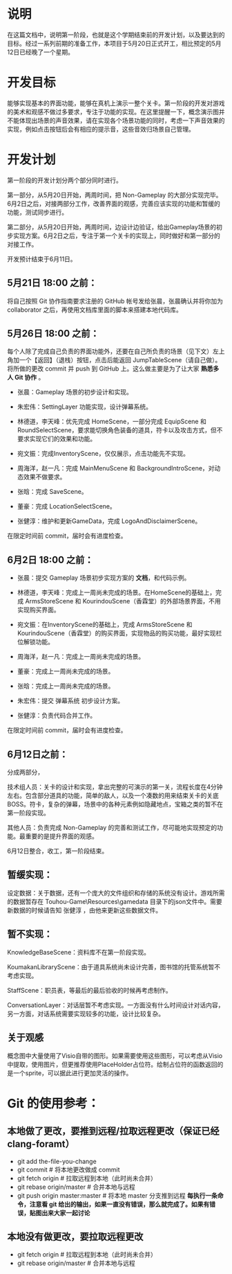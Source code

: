 # 说明
在这篇文档中，说明第一阶段，也就是这个学期结束前的开发计划，以及要达到的目标。经过一系列前期的准备工作，本项目于5月20日正式开工，相比预定的5月12日已经晚了一个星期。

# 开发目标
能够实现基本的界面功能，能够在真机上演示一整个关卡。第一阶段的开发对游戏的美术和观感不做过多要求，专注于功能的实现。在这里提醒一下，概念演示图并不能体现出场景的声音效果，请在实现各个场景功能的同时，考虑一下声音效果的实现，例如点击按钮后会有相应的提示音，这些音效归场景自己管理。

# 开发计划
第一阶段的开发计划分两个部分同时进行。

第一部分，从5月20日开始，两周时间，把 Non-Gameplay 的大部分实现完毕。6月2日之后，对接两部分工作，改善界面的观感，完善应该实现的功能和暂缓的功能，测试同步进行。

第二部分，从5月20日开始，两周时间，边设计边验证，给出Gameplay场景的初步实现方案。6月2日之后，专注于第一个关卡的实现上，同时做好和第一部分的对接工作。

开发预计结束于6月11日。

## 5月21日 18:00 之前：

将自己按照 Git 协作指南要求注册的 GitHub 帐号发给张晨，张晨确认并将你加为 collaborator 之后，再使用文档库里面的脚本来搭建本地代码库。

## 5月26日 18:00 之前：

每个人除了完成自己负责的界面功能外，还要在自己所负责的场景（见下文）左上角加一个【返回】（退栈）按钮，点击后能返回 JumpTableScene（请自己做）。将所做的更改 commit 并 push 到 GitHub 上。这么做主要是为了让大家 **熟悉多人 Git 协作** 。

- 张晨：Gameplay 场景的初步设计和实现。

- 朱宏伟：SettingLayer 功能实现，设计弹幕系统。

- 林德道，李天峰：优先完成 HomeScene，一部分完成 EquipScene 和 RoundSelectScene，要求能切换角色装备的道具，符卡以及攻击方式，但不要求实现它们的效果和功能。

- 宛文振：完成InventoryScene，仅仅展示，点击功能先不实现。

- 周海洋，赵一凡：完成 MainMenuScene 和 BackgroundIntroScene，对动态效果不做要求。

- 张晗：完成 SaveScene。

- 董豪：完成 LocationSelectScene。

- 张健淳：维护和更新GameData，完成 LogoAndDisclaimerScene。

在限定时间前 commit，届时会有进度检查。

## 6月2日 18:00 之前：

- 张晨：提交 Gameplay 场景初步实现方案的 **文档**，和代码示例。

- 林德道，李天峰：完成上一周尚未完成的场景。在HomeScene的基础上，完成 ArmsStoreScene 和 KourindouScene（香霖堂）的外部场景界面，不用实现购买界面。

- 宛文振：在InventoryScene的基础上，完成 ArmsStoreScene 和 KourindouScene（香霖堂）的购买界面，实现物品的购买功能，最好实现栏位解锁功能。

- 周海洋，赵一凡：完成上一周尚未完成的场景。

- 董豪：完成上一周尚未完成的场景。

- 张晗：完成上一周尚未完成的场景。

- 朱宏伟：提交 弹幕系统 初步设计方案。

- 张健淳：负责代码合并工作。

在限定时间前 commit，届时会有进度检查。

## 6月12日之前：

分成两部分，

技术组人员：关卡的设计和实现，拿出完整的可演示的第一关，流程长度在4分钟左右。包含部分道具的功能，简单的敌人，以及一个凑数的用来结束关卡的关底BOSS。符卡，复杂的弹幕，场景中的各种元素例如隐藏地点，宝箱之类的暂不在第一阶段实现。

其他人员：负责完成 Non-Gameplay 的完善和测试工作，尽可能地实现预定的功能。最重要的是提升界面的观感。

6月12日整合，收工，第一阶段结束。

## 暂缓实现：

设定数据：关于数据，还有一个庞大的文件组织和存储的系统没有设计。游戏所需的数据暂存在 Touhou-Game\Resources\gamedata 目录下的json文件中。需要新数据的时候请告知 张健淳 ，由他来更新这些数据文件。

## 暂不实现：

KnowledgeBaseScene：资料库不在第一阶段实现。

KoumakanLibraryScene：由于道具系统尚未设计完善，图书馆的托管系统暂不考虑实现。

StaffScene：职员表，等最后的最后验收的时候再考虑制作。

ConversationLayer：对话层暂不考虑实现。一方面没有什么时间设计对话内容，另一方面，对话系统需要实现较多的功能，设计比较复杂。

## 关于观感

概念图中大量使用了Visio自带的图形。如果需要使用这些图形，可以考虑从Visio中提取，使用图片，但更推荐使用PlaceHolder占位符。绘制占位符的函数返回的是一个sprite，可以据此进行更加灵活的操作。

# Git 的使用参考：

## 本地做了更改，要推到远程/拉取远程更改（保证已经 clang-foramt）
- git add the-file-you-change
- git commit # 将本地更改做成 commit
- git fetch origin # 拉取远程到本地（此时尚未合并）
- git rebase origin/master # 合并本地与远程
- git push origin master:master # 将本地 master 分支推到远程
**每执行一条命令，注意看 git 给出的输出，如果一直没有错误，那么就完成了。如果有错误，贴图出来大家一起讨论**

## 本地没有做更改，要拉取远程更改
- git fetch origin # 拉取远程到本地（此时尚未合并）
- git rebase origin/master # 合并本地与远程